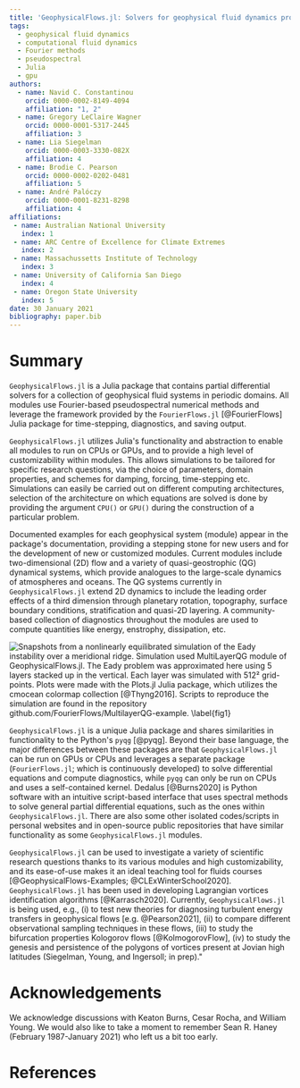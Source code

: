 ```yaml
---
title: 'GeophysicalFlows.jl: Solvers for geophysical fluid dynamics problems in periodic domains on CPUs & GPUs'
tags:
  - geophysical fluid dynamics
  - computational fluid dynamics
  - Fourier methods
  - pseudospectral
  - Julia
  - gpu
authors:
  - name: Navid C. Constantinou
    orcid: 0000-0002-8149-4094
    affiliation: "1, 2"
  - name: Gregory LeClaire Wagner
    orcid: 0000-0001-5317-2445
    affiliation: 3
  - name: Lia Siegelman
    orcid: 0000-0003-3330-082X
    affiliation: 4
  - name: Brodie C. Pearson
    orcid: 0000-0002-0202-0481
    affiliation: 5
  - name: André Palóczy
    orcid: 0000-0001-8231-8298
    affiliation: 4
affiliations:
 - name: Australian National University
   index: 1
 - name: ARC Centre of Excellence for Climate Extremes
   index: 2
 - name: Massachussetts Institute of Technology
   index: 3
 - name: University of California San Diego
   index: 4
 - name: Oregon State University
   index: 5
date: 30 January 2021
bibliography: paper.bib
---
```



# Summary

`GeophysicalFlows.jl` is a Julia package that contains partial differential solvers for a collection 
of geophysical fluid systems in periodic domains. All modules use Fourier-based pseudospectral 
numerical methods and leverage the framework provided by the `FourierFlows.jl` [@FourierFlows] 
Julia package for time-stepping, diagnostics, and saving output.

`GeophysicalFlows.jl` utilizes Julia's functionality and abstraction to enable all modules to
run on CPUs or GPUs, and to provide a high level of customizability within modules. This allows 
simulations to be tailored for specific research questions, via the choice of parameters, domain 
properties, and schemes for damping, forcing, time-stepping etc. Simulations can easily be carried 
out on different computing architectures, selection of the architecture on which equations are 
solved is done by providing the argument `CPU()` or `GPU()` during the construction of a particular 
problem.

Documented examples for each geophysical system (module) appear in the package's documentation, 
providing a stepping stone for new users and for the development of new or customized modules. 
Current modules include two-dimensional (2D) flow and a variety of quasi-geostrophic (QG) dynamical 
systems, which provide analogues to the large-scale dynamics of atmospheres and oceans. The QG 
systems currently in `GeophysicalFlows.jl` extend 2D dynamics to include the leading order effects 
of a third dimension through planetary rotation, topography, surface boundary conditions, 
stratification and quasi-2D layering. A community-based collection of diagnostics throughout 
the modules are used to compute quantities like energy, enstrophy, dissipation, etc.

![Snapshots from a nonlinearly equilibrated simulation of the Eady instability over a
meridional ridge. Simulation used `MultiLayerQG` module of `GeophysicalFlows.jl`. The Eady 
problem was approximated here using 5 layers stacked up in the vertical. Each layer was 
simulated with 512² grid-points. Plots were made with the `Plots.jl` Julia package, 
which utilizes the `cmocean` colormap collection [@Thyng2016]. Scripts to reproduce the 
simulation are found in the repository `github.com/FourierFlows/MultilayerQG-example`. 
\label{fig1}](PV_eady_nlayers5.png)

`GeophysicalFlows.jl` is a unique Julia package and shares similarities in functionality to 
the Python's `pyqg` [@pyqg]. Beyond their base language, the major differences between these 
packages are that `GeophysicalFlows.jl` can be run on GPUs or CPUs and leverages a separate 
package (`FourierFlows.jl`; which is continuously developed) to solve differential equations 
and compute diagnostics, while `pyqg` can only be run on CPUs and uses a self-contained kernel. 
Dedalus [@Burns2020] is Python software with an intuitive script-based interface that uses spectral 
methods to solve general partial differential equations, such as the ones within `GeophysicalFlows.jl`. 
There are also some other isolated codes/scripts in personal websites and in open-source public 
repositories that have similar functionality as some `GeophysicalFlows.jl` modules. 

`GeophysicalFlows.jl` can be used to investigate a variety of scientific research questions 
thanks to its various modules and high customizability, and its ease-of-use makes it an ideal 
teaching tool for fluids courses [@GeophysicalFlows-Examples; @CLExWinterSchool2020]. 
`GeophysicalFlows.jl` has been used in developing Lagrangian vortices identification algorithms 
[@Karrasch2020]. Currently, `GeophysicalFlows.jl` is being used, e.g., (i) to test new theories 
for diagnosing turbulent energy transfers in geophysical flows [e.g. @Pearson2021], (ii) to compare 
different observational sampling techniques in these flows, (iii) to study the bifurcation properties 
Kologorov flows [@KolmogorovFlow], (iv) to study the genesis and persistence of the polygons 
of vortices present at Jovian high latitudes (Siegelman, Young, and Ingersoll; in prep)."


# Acknowledgements

We acknowledge discussions with Keaton Burns, Cesar Rocha, and William Young. We would also 
like to take a moment to remember Sean R. Haney (February 1987-January 2021) who left us a 
bit too early.

# References
